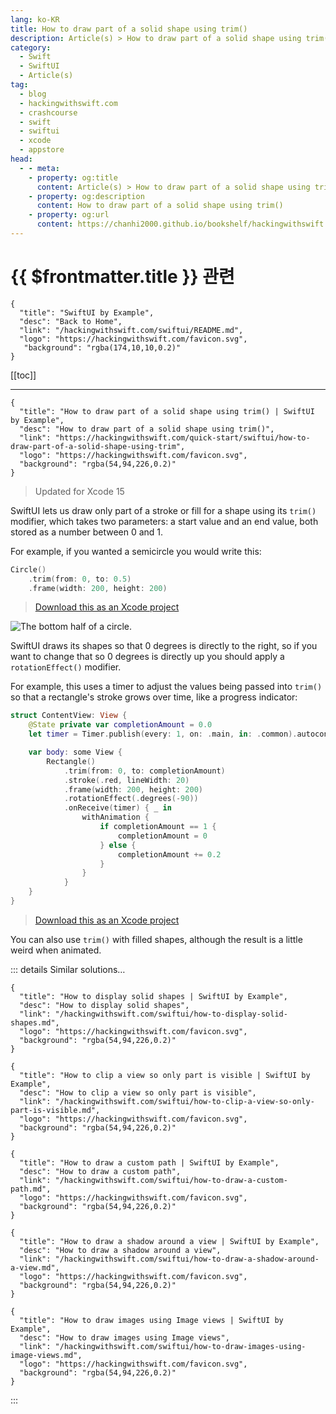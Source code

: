 ```yaml
---
lang: ko-KR
title: How to draw part of a solid shape using trim()
description: Article(s) > How to draw part of a solid shape using trim()
category:
  - Swift
  - SwiftUI
  - Article(s)
tag: 
  - blog
  - hackingwithswift.com
  - crashcourse
  - swift
  - swiftui
  - xcode
  - appstore
head:
  - - meta:
    - property: og:title
      content: Article(s) > How to draw part of a solid shape using trim()
    - property: og:description
      content: How to draw part of a solid shape using trim()
    - property: og:url
      content: https://chanhi2000.github.io/bookshelf/hackingwithswift.com/swiftui/how-to-draw-part-of-a-solid-shape-using-trim.html
---
```


# {{ $frontmatter.title }} 관련

```component VPCard
{
  "title": "SwiftUI by Example",
  "desc": "Back to Home",
  "link": "/hackingwithswift.com/swiftui/README.md",
  "logo": "https://hackingwithswift.com/favicon.svg",
   "background": "rgba(174,10,10,0.2)"
}
```

[[toc]]

---

```component VPCard
{
  "title": "How to draw part of a solid shape using trim() | SwiftUI by Example",
  "desc": "How to draw part of a solid shape using trim()",
  "link": "https://hackingwithswift.com/quick-start/swiftui/how-to-draw-part-of-a-solid-shape-using-trim",
  "logo": "https://hackingwithswift.com/favicon.svg",
  "background": "rgba(54,94,226,0.2)"
}
```

> Updated for Xcode 15

SwiftUI lets us draw only part of a stroke or fill for a shape using its `trim()` modifier, which takes two parameters: a start value and an end value, both stored as a number between 0 and 1.

For example, if you wanted a semicircle you would write this:

```swift
Circle()
    .trim(from: 0, to: 0.5)
    .frame(width: 200, height: 200)
```

> [<FontIcon icon="fas fa-file-zipper"/>Download this as an Xcode project](https://hackingwithswift.com/files/projects/swiftui/how-to-draw-part-of-a-solid-shape-using-trim-1.zip)

![The bottom half of a circle.](https://hackingwithswift.com/img/books/quick-start/swiftui/how-to-draw-part-of-a-solid-shape-using-trim-1~dark.png)

SwiftUI draws its shapes so that 0 degrees is directly to the right, so if you want to change that so 0 degrees is directly up you should apply a `rotationEffect()` modifier.

For example, this uses a timer to adjust the values being passed into `trim()` so that a rectangle's stroke grows over time, like a progress indicator:

```swift
struct ContentView: View {
    @State private var completionAmount = 0.0
    let timer = Timer.publish(every: 1, on: .main, in: .common).autoconnect()

    var body: some View {
        Rectangle()
            .trim(from: 0, to: completionAmount)
            .stroke(.red, lineWidth: 20)
            .frame(width: 200, height: 200)
            .rotationEffect(.degrees(-90))
            .onReceive(timer) { _ in
                withAnimation {
                    if completionAmount == 1 { 
                        completionAmount = 0
                    } else {
                        completionAmount += 0.2
                    }
                }
            }
    }
}
```

> [<FontIcon icon="fas fa-file-zipper"/>Download this as an Xcode project](https://hackingwithswift.com/files/projects/swiftui/how-to-draw-part-of-a-solid-shape-using-trim-2.zip)

<VidStack src="https://hackingwithswift.com/img/books/quick-start/swiftui/how-to-draw-part-of-a-solid-shape-using-trim-2~dark.mp4" />

You can also use `trim()` with filled shapes, although the result is a little weird when animated.

::: details Similar solutions…

```component VPCard
{
  "title": "How to display solid shapes | SwiftUI by Example",
  "desc": "How to display solid shapes",
  "link": "/hackingwithswift.com/swiftui/how-to-display-solid-shapes.md",
  "logo": "https://hackingwithswift.com/favicon.svg",
  "background": "rgba(54,94,226,0.2)"
}
```

```component VPCard
{
  "title": "How to clip a view so only part is visible | SwiftUI by Example",
  "desc": "How to clip a view so only part is visible",
  "link": "/hackingwithswift.com/swiftui/how-to-clip-a-view-so-only-part-is-visible.md",
  "logo": "https://hackingwithswift.com/favicon.svg",
  "background": "rgba(54,94,226,0.2)"
}
```

```component VPCard
{
  "title": "How to draw a custom path | SwiftUI by Example",
  "desc": "How to draw a custom path",
  "link": "/hackingwithswift.com/swiftui/how-to-draw-a-custom-path.md",
  "logo": "https://hackingwithswift.com/favicon.svg",
  "background": "rgba(54,94,226,0.2)"
}
```

```component VPCard
{
  "title": "How to draw a shadow around a view | SwiftUI by Example",
  "desc": "How to draw a shadow around a view",
  "link": "/hackingwithswift.com/swiftui/how-to-draw-a-shadow-around-a-view.md",
  "logo": "https://hackingwithswift.com/favicon.svg",
  "background": "rgba(54,94,226,0.2)"
}
```

```component VPCard
{
  "title": "How to draw images using Image views | SwiftUI by Example",
  "desc": "How to draw images using Image views",
  "link": "/hackingwithswift.com/swiftui/how-to-draw-images-using-image-views.md",
  "logo": "https://hackingwithswift.com/favicon.svg",
  "background": "rgba(54,94,226,0.2)"
}
```

:::

